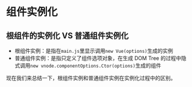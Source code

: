 # 组件实例化

## 根组件的实例化 VS 普通组件实例化

- 根组件实例：是指在`main.js`里显示调用`new Vue(options)`生成的实例
- 普通组件实例：是指只定义了组件选项对象，在生成 DOM Tree 的过程中隐式调用`new vnode.componentOptions.Ctor(options)`生成的组件

现在我们来总结一下，根组件实例和普通组件实例在实例化过程中的区别。
